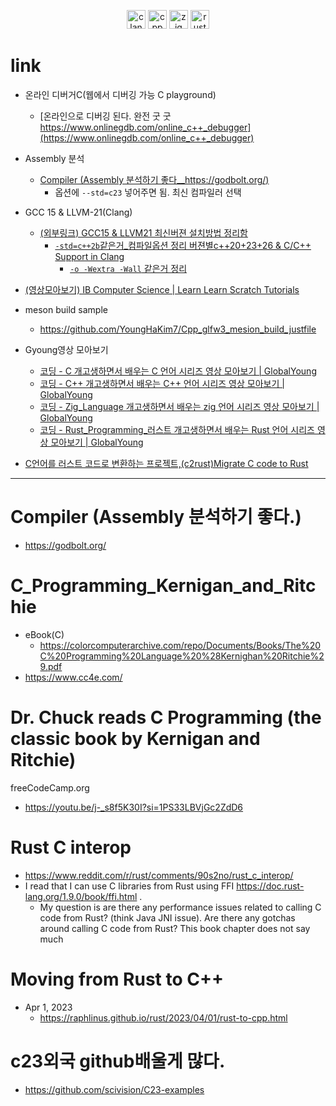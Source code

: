 <p align="center">
  <img alt="clang" width=30px src="https://github.com/YoungHaKim7/Cpp_Training/assets/67513038/1ff1c447-9b46-4775-85e2-66818ff2c318" />
  <img alt="cpp" width=30px src="https://github.com/user-attachments/assets/41f357e5-7664-4b2a-8d70-bdfcf0102d36" />
  <img alt="zig" width=30px src="https://user-images.githubusercontent.com/67513038/178751011-806395c2-c3dc-4094-80da-5a9dc82f0782.png" /> 
  <img alt="rust" width=30px src="https://github.com/user-attachments/assets/3489669b-63c0-439e-b507-9b2bfb3fdd5e" />
</p>

# link

- 온라인 디버거C(웹에서 디버깅 가능 C playground)
  - [온라인으로 디버깅 된다. 완전 굿 굿 https://www.onlinegdb.com/online_c++_debugger](https://www.onlinegdb.com/online_c++_debugger)
- Assembly 분석
  - [Compiler (Assembly 분석하기 좋다__https://godbolt.org/)](https://godbolt.org/)
    - 옵션에 `--std=c23` 넣어주면 됨. 최신 컴파일러 선택

- GCC 15 & LLVM-21(Clang)
  - [(외부링크) GCC15 & LLVM21 최신버젼 설치방법 정리함](https://github.com/YoungHaKim7/cpp23_26_project?tab=readme-ov-file#link)
    - [`-std=c++2b`같은거_컴파일옵션 정리 버젼별c++20+23+26 & C/C++ Support in Clang](https://github.com/YoungHaKim7/cpp23_26_project#cc-support-in-clang)
      - [`-o -Wextra -Wall` 같은거 정리](https://github.com/YoungHaKim7/cpp23_26_project#gcc--clang) 

- [(영상모아보기) IB Computer Science | Learn Learn Scratch Tutorials](https://youtube.com/playlist?list=PLfd-8l91Lb4VQGio0EiJPh_pdna2wYiv_&si=cptLhESq7BogbYBw)

- meson build sample
  - https://github.com/YoungHaKim7/Cpp_glfw3_mesion_build_justfile

- Gyoung영상 모아보기
  - [코딩 - C 개고생하면서 배우는 C 언어 시리즈 영상 모아보기 | GlobalYoung](https://youtube.com/playlist?list=PLcMveqN_07mauKnkqP6Vah7cgcvfJZg-f&si=5yZeK967zvIWUN03)
  - [코딩 - C++ 개고생하면서 배우는 C++ 언어 시리즈 영상 모아보기 | GlobalYoung](https://youtube.com/playlist?list=PLcMveqN_07maditE825fheEV6EsQAdLdA&si=HQVLmZjtT57IeY92)
  - [코딩 - Zig_Language 개고생하면서 배우는 zig 언어 시리즈 영상 모아보기 | GlobalYoung](https://youtube.com/playlist?list=PLcMveqN_07mbgfnYY9YIXo_Ls9FTSvDPx&si=hwNtsFZIohfDzmyz)
  - [코딩 - Rust_Programming_러스트 개고생하면서 배우는 Rust 언어 시리즈 영상 모아보기 | GlobalYoung](https://youtube.com/playlist?list=PLcMveqN_07maeDuKrsf5GYMDB5obTWoWg&si=uKkM5fOxEGVgRCvf)

- [C언어를 러스트 코드로 변환하는 프로젝트,(c2rust)Migrate C code to Rust](https://github.com/immunant/c2rust)

<hr />

# Compiler (Assembly 분석하기 좋다.)
- https://godbolt.org/

# C_Programming_Kernigan_and_Ritchie
- eBook(C)
  - https://colorcomputerarchive.com/repo/Documents/Books/The%20C%20Programming%20Language%20%28Kernighan%20Ritchie%29.pdf
- https://www.cc4e.com/

# Dr. Chuck reads C Programming (the classic book by Kernigan and Ritchie)
freeCodeCamp.org
- https://youtu.be/j-_s8f5K30I?si=1PS33LBVjGc2ZdD6

# Rust C interop
- https://www.reddit.com/r/rust/comments/90s2no/rust_c_interop/
- I read that I can use C libraries from Rust using FFI https://doc.rust-lang.org/1.9.0/book/ffi.html .
  - My question is are there any performance issues related to calling C code from Rust? (think Java JNI issue). Are there any gotchas around calling C code from Rust? This book chapter does not say much

# Moving from Rust to C++
- Apr 1, 2023
  - https://raphlinus.github.io/rust/2023/04/01/rust-to-cpp.html

# c23외국 github배울게 많다.
- https://github.com/scivision/C23-examples



